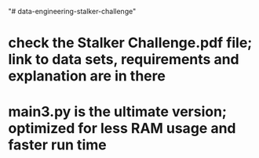 "# data-engineering-stalker-challenge"

# check the Stalker Challenge.pdf file; link to data sets, requirements and explanation are in there

# main3.py is the ultimate version; optimized for less RAM usage and faster run time
